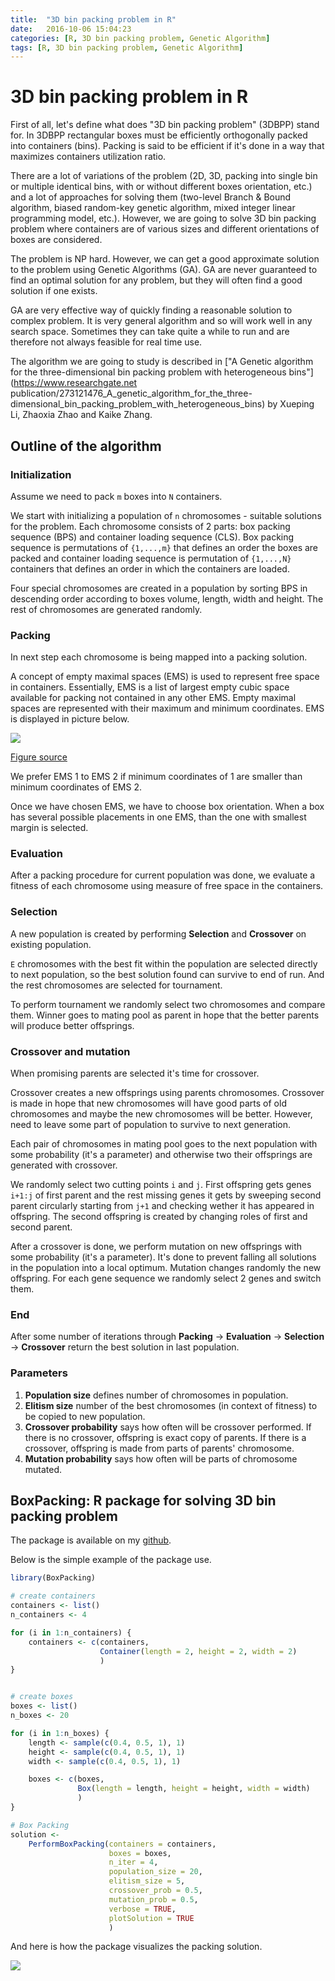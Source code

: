 ```yaml
---
title:  "3D bin packing problem in R"
date:   2016-10-06 15:04:23
categories: [R, 3D bin packing problem, Genetic Algorithm]
tags: [R, 3D bin packing problem, Genetic Algorithm]
---
```

# 3D bin packing problem in R

First of all, let's define what does "3D bin packing problem" (3DBPP) stand for.
In 3DBPP rectangular boxes must be efficiently orthogonally packed into containers (bins). Packing is said to be efficient if it's done in a way that maximizes containers utilization ratio.


There are a lot of variations of the problem (2D, 3D, packing into single bin or multiple identical bins, with or without different boxes orientation, etc.) and a lot of approaches for solving them (two-level Branch & Bound algorithm, biased random-key genetic algorithm, mixed integer linear programming model, etc.). However, we are going to solve 3D bin packing problem where containers are of various sizes and different orientations of boxes are considered.

The problem is NP hard. However, we can get a good approximate solution to the problem using Genetic Algorithms (GA). GA are never guaranteed to find an optimal solution for any problem, but they will often find a good solution if one exists.

GA are very effective way of quickly finding a reasonable solution to complex problem.
It is very general algorithm and so will work well in any search space.
Sometimes they can take quite a while to run and are therefore not always feasible for real time use.


The algorithm we are going to study is described in ["A Genetic algorithm for the three-dimensional bin packing problem with heterogeneous bins"](https://www.researchgate.net publication/273121476_A_genetic_algorithm_for_the_three-dimensional_bin_packing_problem_with_heterogeneous_bins) by Xueping Li, Zhaoxia Zhao and Kaike Zhang.


## Outline of the algorithm

### Initialization

Assume we need to pack `m` boxes into `N` containers.

We start with initializing a population of `n` chromosomes - suitable solutions for the problem. Each chromosome consists of 2 parts: box packing sequence (BPS) and container loading sequence (CLS). Box packing sequence is permutations of `{1,...,m}` that defines an order the boxes are packed and container loading sequence is permutation of `{1,...,N}` containers that defines an order in which the containers are loaded.

Four special chromosomes are created in a population by sorting BPS in descending order according to boxes volume, length, width and height. The rest of chromosomes are generated randomly.

### Packing

In next step each chromosome is being mapped into a packing solution.

A concept of empty maximal spaces (EMS) is used to represent free space in containers. Essentially, EMS is a list of largest empty cubic space available for packing not contained in any other EMS. Empty maximal spaces are represented with their maximum and minimum coordinates. EMS is displayed in picture below.

![](http://delta1epsilon.github.io/assets/ems_plot.png)

[Figure source](https://www.researchgate.net/publication/273121476_A_genetic_algorithm_for_the_three-dimensional_bin_packing_problem_with_heterogeneous_bins)


We prefer EMS 1 to EMS 2 if minimum coordinates of 1 are smaller than minimum coordinates of EMS 2.

Once we have chosen EMS, we have to choose box orientation. When a box has several possible placements in one EMS, than the one with smallest margin is selected.  


### Evaluation

After a packing procedure for current population was done, we evaluate a fitness of each chromosome using measure of free space in the containers.

### Selection

A new population is created by performing **Selection** and **Crossover** on existing population.

`E` chromosomes with the best fit within the population are selected directly to next population, so the best solution found can survive to end of run. And the rest chromosomes are selected for tournament.

To perform tournament we randomly select two chromosomes and compare them. Winner goes to mating pool as parent in hope that the better parents will produce better offsprings.


### Crossover and mutation

When promising parents are selected it's time for crossover.

Crossover creates a new offsprings using parents chromosomes.
Crossover is made in hope that new chromosomes will have good parts of old chromosomes and maybe the new chromosomes will be better.
However, need to leave some part of population to survive to next generation.

Each pair of chromosomes in mating pool goes to the next population with some probability (it's a parameter) and otherwise two their offsprings are generated with crossover.

We randomly select two cutting points `i` and `j`. First offspring gets genes `i+1:j` of first parent and the rest missing genes it gets by sweeping second parent circularly starting from `j+1` and checking wether it has appeared in offspring. The second offspring is created by changing roles of first and second parent.

After a crossover is done, we perform mutation on new offsprings with some probability (it's a parameter).
It's done to prevent falling all solutions in the population into a local optimum. Mutation changes randomly the new offspring. For each gene sequence we randomly select 2 genes and switch them.

### End

After some number of iterations through **Packing** -> **Evaluation** -> **Selection** -> **Crossover**  return the best solution in last population.

### Parameters

1. **Population size** defines number of chromosomes in population.
2. **Elitism size** number of the best chromosomes (in context of fitness) to be copied to new population.
3. **Crossover probability** says how often will be crossover performed. If there is no crossover, offspring is exact copy of parents. If there is a crossover, offspring is made from parts of parents' chromosome.
4. **Mutation probability** says how often will be parts of chromosome mutated.


## BoxPacking: R package for solving 3D bin packing problem

The package is available on my [github](https://github.com/delta1epsilon/BoxPacking).

Below is the simple example of the package use.

``` r
library(BoxPacking)

# create containers
containers <- list()
n_containers <- 4

for (i in 1:n_containers) {
    containers <- c(containers,
                    Container(length = 2, height = 2, width = 2)
                    )
}


# create boxes
boxes <- list()
n_boxes <- 20

for (i in 1:n_boxes) {
    length <- sample(c(0.4, 0.5, 1), 1)
    height <- sample(c(0.4, 0.5, 1), 1)
    width <- sample(c(0.4, 0.5, 1), 1)

    boxes <- c(boxes,
               Box(length = length, height = height, width = width)
               )
}

# Box Packing
solution <-
    PerformBoxPacking(containers = containers,
                      boxes = boxes,
                      n_iter = 4,
                      population_size = 20,
                      elitism_size = 5,
                      crossover_prob = 0.5,
                      mutation_prob = 0.5,
                      verbose = TRUE,
                      plotSolution = TRUE
                      )
```

And here is how the package visualizes the packing solution.

![](http://delta1epsilon.github.io/assets/giphy.gif)

